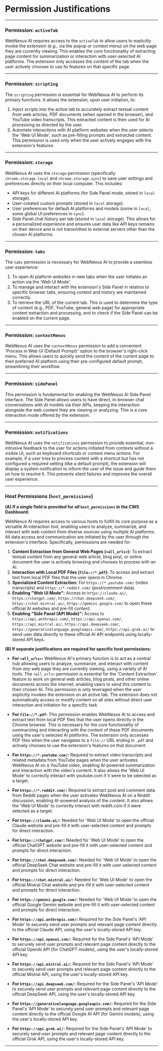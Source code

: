# Permission Justifications

---

### Permission: `activeTab`

WebNexus AI requires access to the `activeTab` to allow users to explicitly invoke the extension (e.g., via the popup or context menu) on the web page they are currently viewing. This enables the core functionality of extracting page content for summarization or interaction with user-selected AI platforms. The extension only accesses the content of the tab when the user actively chooses to use its features on that specific page.

---

### Permission: `scripting`

The `scripting` permission is essential for WebNexus AI to perform its primary functions. It allows the extension, upon user initiation, to:

1.  Inject scripts into the active tab to accurately extract textual content from web articles, PDF documents (when opened in the browser), and YouTube video transcripts. This extracted content is then used for AI processing as directed by the user.
2.  Automate interactions with AI platform websites when the user selects the 'Web UI Mode', such as pre-filling prompts and extracted content.
    This permission is used only when the user actively engages with the extension's features.

---

### Permission: `storage`

WebNexus AI uses the `storage` permission (specifically `chrome.storage.local` and `chrome.storage.sync`) to save user settings and preferences directly on their local computer. This includes:

- API keys for different AI platforms (for Side Panel mode, stored in `local` storage).
- User-created custom prompts (stored in `local` storage).
- User preferences for default AI platforms and models (some in `local`, some global UI preferences in `sync`).
- Side Panel chat history per tab (stored in `local` storage).
  This allows for a personalized experience and ensures user data like API keys remains on their device and is not transmitted to external servers other than the chosen AI platforms.

---

### Permission: `tabs`

The `tabs` permission is necessary for WebNexus AI to provide a seamless user experience:

1.  To open AI platform websites in new tabs when the user initiates an action via the 'Web UI Mode'.
2.  To manage and interact with the extension's Side Panel in relation to specific browser tabs, ensuring context and history are maintained correctly.
3.  To retrieve the URL of the current tab. This is used to determine the type of content (e.g., PDF, YouTube, general web page) for appropriate content extraction and processing, and to check if the Side Panel can be enabled on the current page.

---

### Permission: `contextMenus`

WebNexus AI uses the `contextMenus` permission to add a convenient 'Process in Web UI (Default Prompt)' option to the browser's right-click menu. This allows users to quickly send the content of the current page to their preferred AI platform using their pre-configured default prompt, streamlining their workflow.

---

### Permission: `sidePanel`

This permission is fundamental for enabling the WebNexus AI Side Panel interface. The Side Panel allows users to have direct, in-browser chat conversations with AI models via their APIs, keeping the interaction alongside the web content they are viewing or analyzing. This is a core interaction mode offered by the extension.

---

### Permission: `notifications`

WebNexus AI uses the `notifications` permission to provide essential, non-intrusive feedback to the user for actions initiated from contexts without a visible UI, such as keyboard shortcuts or context menu actions. For example, if a user tries to process content with a shortcut but has not configured a required setting (like a default prompt), the extension will display a system notification to inform the user of the issue and guide them on how to resolve it. This prevents silent failures and improves the overall user experience.

---

### Host Permissions (`host_permissions`)

**(A) If a single field is provided for _all_ `host_permissions` in the CWS Dashboard:**

WebNexus AI requires access to various hosts to fulfill its core purpose as a versatile AI interaction tool, enabling users to analyze, summarize, and interact with web content from diverse sources using multiple AI platforms. All data access and communication are initiated by the user through the extension's interface. Specifically, permissions are needed for:

1.  **Content Extraction from General Web Pages (`<all_urls>`):** To extract textual content from any general web article, blog post, or online document the user is actively browsing and chooses to process with an AI.
2.  **Interaction with Local PDF Files (`file://*.pdf`):** To access and extract text from local PDF files that the user opens in Chrome.
3.  **Specialized Content Extraction:** For `https://*.youtube.com/` (video transcripts) and `https://*.reddit.com/` (post/comment data).
4.  **Enabling "Web UI Mode":** Access to `https://claude.ai/`, `https://chatgpt.com/`, `https://chat.deepseek.com/`, `https://chat.mistral.ai/`, `https://gemini.google.com/` to open these official AI websites and pre-fill content.
5.  **Enabling "Side Panel (API Mode)":** Access to `https://api.anthropic.com/`, `https://api.openai.com/`, `https://api.mistral.ai/`, `https://api.deepseek.com/`, `https://generativelanguage.googleapis.com/`, `https://api.grok.ai/` to send user data directly to these official AI API endpoints using locally-stored API keys.

**(B) If separate justifications are required for specific host permissions:**

- **For `<all_urls>`:**
  WebNexus AI's primary function is to act as a central hub allowing users to analyze, summarize, and interact with content from _any_ web page they are currently viewing, using a variety of AI tools. The `<all_urls>` permission is essential for the 'Content Extraction' feature to work on general web articles, blog posts, and other online documents across the internet, enabling users to send this content to their chosen AI. This permission is only leveraged when the user explicitly invokes the extension on an active tab. The extension does not automatically access or modify content on all sites without direct user interaction and initiation for a specific task.

- **For `file://*.pdf`:**
  This permission enables WebNexus AI to access and extract text from local PDF files that the user opens directly in the Chrome browser. This is necessary for the core functionality of summarizing and interacting with the content of these PDF documents using the user's selected AI platforms. The extension only accesses PDF files when the user navigates to a `file://` URL ending in `.pdf` and actively chooses to use the extension's features on that document.

- **For `https://*.youtube.com/`:**
  Required to extract video transcripts and related metadata from YouTube pages when the user activates WebNexus AI on a YouTube video, enabling AI-powered summarization and interaction with the video's content. It also allows the 'Web UI Mode' to correctly interact with youtube.com if it were to be selected as a target.

- **For `https://*.reddit.com/`:**
  Required to extract post and comment data from Reddit pages when the user activates WebNexus AI on a Reddit discussion, enabling AI-powered analysis of the content. It also allows the 'Web UI Mode' to correctly interact with reddit.com if it were selected as a target.

- **For `https://claude.ai/`:**
  Needed for 'Web UI Mode' to open the official Claude website and pre-fill it with user-selected content and prompts for direct interaction.

- **For `https://chatgpt.com/`:**
  Needed for 'Web UI Mode' to open the official ChatGPT website and pre-fill it with user-selected content and prompts for direct interaction.

- **For `https://chat.deepseek.com/`:**
  Needed for 'Web UI Mode' to open the official DeepSeek Chat website and pre-fill it with user-selected content and prompts for direct interaction.

- **For `https://chat.mistral.ai/`:**
  Needed for 'Web UI Mode' to open the official Mistral Chat website and pre-fill it with user-selected content and prompts for direct interaction.

- **For `https://gemini.google.com/`:**
  Needed for 'Web UI Mode' to open the official Google Gemini website and pre-fill it with user-selected content and prompts for direct interaction.

- **For `https://api.anthropic.com/`:**
  Required for the Side Panel's 'API Mode' to securely send user prompts and relevant page content directly to the official Claude API, using the user's locally-stored API key.

- **For `https://api.openai.com/`:**
  Required for the Side Panel's 'API Mode' to securely send user prompts and relevant page content directly to the official OpenAI API (for ChatGPT models), using the user's locally-stored API key.

- **For `https://api.mistral.ai/`:**
  Required for the Side Panel's 'API Mode' to securely send user prompts and relevant page content directly to the official Mistral API, using the user's locally-stored API key.

- **For `https://api.deepseek.com/`:**
  Required for the Side Panel's 'API Mode' to securely send user prompts and relevant page content directly to the official DeepSeek API, using the user's locally-stored API key.

- **For `https://generativelanguage.googleapis.com/`:**
  Required for the Side Panel's 'API Mode' to securely send user prompts and relevant page content directly to the official Google AI API (for Gemini models), using the user's locally-stored API key.

- **For `https://api.grok.ai/`:**
  Required for the Side Panel's 'API Mode' to securely send user prompts and relevant page content directly to the official Grok API, using the user's locally-stored API key.

---
